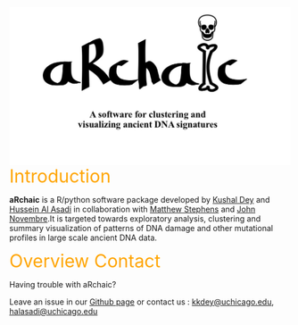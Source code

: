 
<img src="vignettes/logo_design.jpg" align="left" />


<span style="color:orange;">
<font size="6"> Introduction </font>
</span>

**aRchaic** is a R/python software package developed by [Kushal Dey](https://kkdey.github.io/) and [Hussein Al Asadi](https://halasadi.wordpress.com/) in collaboration with [Matthew Stephens](http://stephenslab.uchicago.edu/) and [John Novembre](https://jnpopgen.org/).It is targeted towards exploratory analysis, clustering and summary visualization of patterns of DNA damage and other mutational profiles in large scale ancient DNA data. 

<span style="color:orange;">
<font size="6"> Overview </font>
</span>


<span style="color:orange;">
<font size="6"> Contact </font>
</span>

Having trouble with aRchaic? 

Leave an issue in our [Github page](https://github.com/kkdey/aRchaic/issues) 
or contact us : <a href="mailto:kshldey@gmail.com">kkdey@uchicago.edu</a>, <a href="mailto:halasadi@gmail.com">halasadi@uchicago.edu</a>



